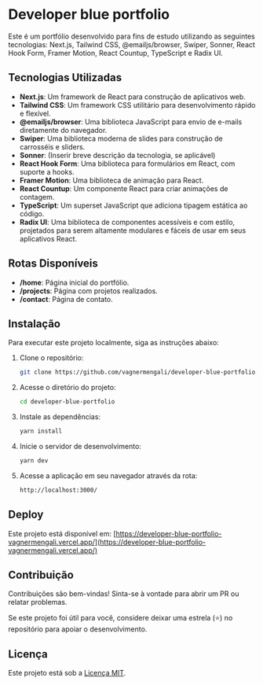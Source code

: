 # Developer blue portfolio

Este é um portfólio desenvolvido para fins de estudo utilizando as seguintes tecnologias: Next.js, Tailwind CSS, @emailjs/browser,
Swiper, Sonner, React Hook Form, Framer Motion, React Countup, TypeScript e Radix UI.

## Tecnologias Utilizadas

- **Next.js**: Um framework de React para construção de aplicativos web.
- **Tailwind CSS**: Um framework CSS utilitário para desenvolvimento rápido e flexível.
- **@emailjs/browser**: Uma biblioteca JavaScript para envio de e-mails diretamente do navegador.
- **Swiper**: Uma biblioteca moderna de slides para construção de carrosséis e sliders.
- **Sonner**: (Inserir breve descrição da tecnologia, se aplicável)
- **React Hook Form**: Uma biblioteca para formulários em React, com suporte a hooks.
- **Framer Motion**: Uma biblioteca de animação para React.
- **React Countup**: Um componente React para criar animações de contagem.
- **TypeScript**: Um superset JavaScript que adiciona tipagem estática ao código.
- **Radix UI**: Uma biblioteca de componentes acessíveis e com estilo, projetados para serem altamente modulares e fáceis de usar em seus aplicativos React.

## Rotas Disponíveis

- **/home**: Página inicial do portfólio.
- **/projects**: Página com projetos realizados.
- **/contact**: Página de contato.

## Instalação

Para executar este projeto localmente, siga as instruções abaixo:

1. Clone o repositório:

   ```bash
   git clone https://github.com/vagnermengali/developer-blue-portfolio.git

2. Acesse o diretório do projeto:

   ```bash
   cd developer-blue-portfolio

3. Instale as dependências:

   ```bash
   yarn install

4. Inicie o servidor de desenvolvimento:

   ```bash
   yarn dev

5. Acesse a aplicação em seu navegador através da rota:

   ```bash
   http://localhost:3000/

## Deploy

Este projeto está disponível em: [https://developer-blue-portfolio-vagnermengali.vercel.app/](https://developer-blue-portfolio-vagnermengali.vercel.app/)

## Contribuição

Contribuições são bem-vindas! Sinta-se à vontade para abrir um PR ou relatar problemas.

Se este projeto foi útil para você, considere deixar uma estrela (⭐) no repositório para apoiar o desenvolvimento.

## Licença

Este projeto está sob a [Licença MIT](https://opensource.org/licenses/MIT).
